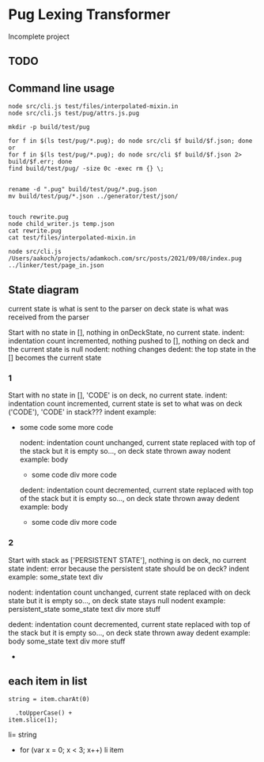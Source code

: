 
# Pug Lexing Transformer

Incomplete project

## TODO

## Command line usage

```
node src/cli.js test/files/interpolated-mixin.in
node src/cli.js test/pug/attrs.js.pug

mkdir -p build/test/pug

for f in $(ls test/pug/*.pug); do node src/cli $f build/$f.json; done
or
for f in $(ls test/pug/*.pug); do node src/cli $f build/$f.json 2> build/$f.err; done
find build/test/pug/ -size 0c -exec rm {} \;


rename -d ".pug" build/test/pug/*.pug.json
mv build/test/pug/*.json ../generator/test/json/


touch rewrite.pug
node child_writer.js temp.json
cat rewrite.pug
cat test/files/interpolated-mixin.in

```

```
node src/cli.js /Users/aakoch/projects/adamkoch.com/src/posts/2021/09/08/index.pug ../linker/test/page_in.json
```

## State diagram

current state is what is sent to the parser
on deck state is what was received from the parser

Start with no state in [], nothing in onDeckState, no current state.
  indent: indentation count incremented, nothing pushed to [], nothing on deck and the current state is null
  nodent: nothing changes
  dedent: the top state in the [] becomes the current state

### 1
Start with no state in [], 'CODE' is on deck, no current state.
  indent: indentation count incremented, current state is set to what was on deck ('CODE'), 'CODE' in stack???
  indent example:
- some code
  some more code

  nodent: indentation count unchanged, current state replaced with top of the stack but it is empty so..., on deck state thrown away
  nodent example:
body
  - some code
  div more code

  dedent: indentation count decremented, current state replaced with top of the stack but it is empty so..., on deck state thrown away
  dedent example:
body
  - some code
div more code

### 2
Start with stack as ['PERSISTENT STATE'], nothing is on deck, no current state
  indent: error because the persistent state should be on deck?
  indent example:
some_state text
  div

  nodent: indentation count unchanged, current state replaced with on deck state but it is empty so..., on deck state stays null
  nodent example:
persistent_state
  some_state text
  div more stuff

  dedent: indentation count decremented, current state replaced with top of the stack but it is empty so..., on deck state thrown away
  dedent example:
body
  some_state text
div more stuff



-
each item in list
  -
    string = item.charAt(0)
    
      .toUpperCase() +
    item.slice(1);
  li= string


- for (var x = 0; x < 3; x++)
  li item